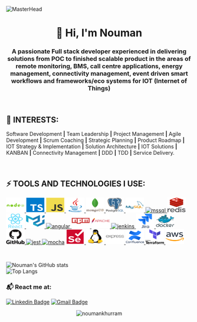![MasterHead](https://i.pinimg.com/originals/2f/f4/28/2ff428006f3ade5f10beac69372062ab.gif)
<h1 align="center">👋 Hi, I'm Nouman</h1>
<h3 align="center"> A passionate Full stack developer experienced in delivering solutions from POC to finished scalable product in the areas of remote monitoring, BMS, call centre applications, energy management, connectivity management, event driven smart workflows and frameworks/eco systems for IOT (Internet of Things)</h3>
<br/>

## 🔭 INTERESTS:

<p align="left">Software Development <b>|</b> Team Leadership <b>|</b> Project Management <b>|</b> Agile Development <b>|</b> Scrum Coaching <b>|</b> Strategic Planning <b>|</b> Product Roadmap <b>|</b> IOT Strategy & Implementation <b>|</b> Solution Architecture <b>|</b> IOT Solutions <b>|</b>  KANBAN <b>|</b> Connectivity Management <b>|</b> DDD <b>|</b> TDD <b>|</b> Service Delivery.
</p>
<br/>

## ⚡ TOOLS AND TECHNOLOGIES I USE:

<p align="left">
 <a href="https://nodejs.org" title="Node.js" target="_blank" rel="noreferrer"> <img src="https://raw.githubusercontent.com/devicons/devicon/master/icons/nodejs/nodejs-plain-wordmark.svg" alt="nodejs" width="50" height="40"/> </a>
 <a href="https://www.typescriptlang.org/" target="_blank" title="Typescript" rel="noreferrer"> <img src="https://raw.githubusercontent.com/devicons/devicon/master/icons/typescript/typescript-original.svg" alt="typescript" width="50" height="40"/> </a>
 <a href="https://developer.mozilla.org/en-US/docs/Web/JavaScript" title="Javascript" target="_blank" rel="noreferrer"> <img src="https://raw.githubusercontent.com/devicons/devicon/master/icons/javascript/javascript-original.svg" alt="javascript" width="50" height="40"/> </a>
<a href="https://www.java.com" title="Java" target="_blank" rel="noreferrer"> <img src="https://raw.githubusercontent.com/devicons/devicon/master/icons/java/java-original.svg" alt="java" width="50" height="40"/> </a>
</a> <a href="https://www.mongodb.com/" title="MongoDB" target="_blank" rel="noreferrer"> <img src="https://raw.githubusercontent.com/devicons/devicon/master/icons/mongodb/mongodb-original-wordmark.svg" alt="mongodb" width="50" height="40"/> </a>
<a href="https://www.postgresql.org" title="Postgresql" target="_blank" rel="noreferrer"> <img src="https://raw.githubusercontent.com/devicons/devicon/master/icons/postgresql/postgresql-original-wordmark.svg" alt="postgresql" width="50" height="40"/> </a>
<a href="https://www.mysql.com/" title="MySQL" target="_blank" rel="noreferrer"> <img src="https://raw.githubusercontent.com/devicons/devicon/master/icons/mysql/mysql-original-wordmark.svg" alt="mysql" width="50" height="40"/> </a>
<a href="https://www.microsoft.com/en-us/sql-server" title="MSSQL" target="_blank" rel="noreferrer"> <img src="https://www.svgrepo.com/show/303229/microsoft-sql-server-logo.svg" alt="mssql" width="50" height="40"/> </a>
<a href="https://redis.io" title="Redis" target="_blank" rel="noreferrer"> <img src="https://raw.githubusercontent.com/devicons/devicon/master/icons/redis/redis-original-wordmark.svg" alt="redis" width="50" height="40"/> </a>
<a href="https://reactjs.org/" title="Reactjs" target="_blank" rel="noreferrer"> <img src="https://raw.githubusercontent.com/devicons/devicon/master/icons/react/react-original-wordmark.svg" alt="react" width="50" height="40"/> </a>
<a href="https://mui.com/" title="MaterialUI" target="_blank" rel="noreferrer"> <img src="https://raw.githubusercontent.com/devicons/devicon/master/icons/materialui/materialui-original.svg" alt="materialui" width="50" height="40"/> </a>
<a href="https://angular.io" title="Angular" target="_blank" rel="noreferrer"> <img src="https://angular.io/assets/images/logos/angular/angular.svg" alt="angular" width="50" height="40"/> </a>
<a href="https://www.npmjs.com/" title="NPM" target="_blank" rel="noreferrer"> <img src="https://raw.githubusercontent.com/devicons/devicon/master/icons/npm/npm-original-wordmark.svg" alt="npm" width="50" height="40"/> </a>
<a href="https://httpd.apache.org/" title="Apache" target="_blank" rel="noreferrer"> <img src="https://raw.githubusercontent.com/devicons/devicon/master/icons/apache/apache-original-wordmark.svg" alt="apache" width="50" height="40"/> </a>
<a href="https://www.jenkins.io" title="Jenkins" target="_blank" rel="noreferrer"> <img src="https://www.vectorlogo.zone/logos/jenkins/jenkins-icon.svg" alt="jenkins" width="50" height="40"/> </a>
<a href="https://www.atlassian.com/software/jira" title="Jira" target="_blank" rel="noreferrer"> <img src="https://raw.githubusercontent.com/devicons/devicon/master/icons/jira/jira-original-wordmark.svg" alt="jenkins" width="50" height="40"/> </a>
<a href="https://www.docker.com/" title="Docker" target="_blank" rel="noreferrer"> <img src="https://raw.githubusercontent.com/devicons/devicon/master/icons/docker/docker-original-wordmark.svg" alt="docker" width="50" height="40"/> </a>
<a href="https://github.com/" title="Github" target="_blank" rel="noreferrer"> <img src="https://raw.githubusercontent.com/devicons/devicon/master/icons/github/github-original-wordmark.svg" alt="github" width="50" height="40"/> </a>
<a href="https://jestjs.io" title="Jest" target="_blank" rel="noreferrer"> <img src="https://www.vectorlogo.zone/logos/jestjsio/jestjsio-icon.svg" alt="jest" width="50" height="40"/> </a>
<a href="https://mochajs.org" title="Mocha" target="_blank" rel="noreferrer"> <img src="https://www.vectorlogo.zone/logos/mochajs/mochajs-icon.svg" alt="mocha" width="50" height="40"/></a>
<a href="https://www.selenium.dev/" title="Selinum" target="_blank" rel="noreferrer"> <img src="https://raw.githubusercontent.com/devicons/devicon/master/icons/selenium/selenium-original.svg" alt="selinum" width="50" height="40"/> </a>
<a href="https://www.linux.org/" title="Linux" target="_blank" rel="noreferrer"> <img src="https://raw.githubusercontent.com/devicons/devicon/master/icons/linux/linux-original.svg" alt="linux" width="50" height="40"/> </a>
<a href="https://expressjs.com" title="Expressjs" target="_blank" rel="noreferrer"> <img src="https://raw.githubusercontent.com/devicons/devicon/master/icons/express/express-original-wordmark.svg" alt="express" width="50" height="40"/> </a>
<a href="https://www.atlassian.com/software/confluence" title="Confluence" target="_blank" rel="noreferrer"> <img src="https://raw.githubusercontent.com/devicons/devicon/master/icons/confluence/confluence-original-wordmark.svg" alt="confluence" width="50" height="40"/> </a> 
<a href="https://www.terraform.io/" title="Terraform" target="_blank" rel="noreferrer"> <img src="https://raw.githubusercontent.com/devicons/devicon/master/icons/terraform/terraform-original-wordmark.svg" alt="aws" width="50" height="40"/> </a>
<a href="https://aws.amazon.com" title="AWS" target="_blank" rel="noreferrer"> <img src="https://raw.githubusercontent.com/devicons/devicon/master/icons/amazonwebservices/amazonwebservices-original-wordmark.svg" alt="aws" width="50" height="40"/> </a> 
</p>
<br/>

![Nouman's GitHub stats](https://github-readme-stats.vercel.app/api?username=NoumanKhurram&show_icons=true&theme=gruvbox)
<br/>
![Top Langs](https://github-readme-stats.vercel.app/api/top-langs/?username=NoumanKhurram&theme=gruvbox)

### 📬 React me at:
 
[![Linkedin Badge](https://img.shields.io/badge/-LinkedIn-blue?style=flat-square&logo=Linkedin&logoColor=white&link=https://www.linkedin.com/in/nouman-khurram/)](https://www.linkedin.com/in/nouman-khurram)
[![Gmail Badge](https://img.shields.io/badge/-Gmail-d14836?style=flat-square&logo=Gmail&logoColor=white&link=mailto:nomankhurram@gmail.com)](mailto:nomankhurram@gmail.com)


<p align="center"> <img src="https://komarev.com/ghpvc/?username=noumankhurram&label=Profile%20views&color=0e75b6&style=flat" alt="noumankhurram" /> </p>
